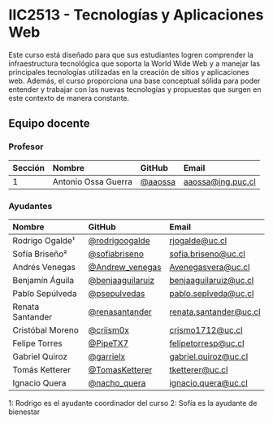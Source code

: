 # IIC2513 - Tecnologías y Aplicaciones Web

Este curso está diseñado para que sus estudiantes logren comprender la infraestructura tecnológica que soporta la World Wide Web y a manejar las principales tecnologías utilizadas en la creación de sitios y aplicaciones web. Además, el curso proporciona una base conceptual sólida para poder entender y trabajar con las nuevas tecnologías y propuestas que surgen en este contexto de manera constante.

## Equipo docente

### Profesor

| Sección | Nombre | GitHub | Email |
| :------ | :----- | :----- | :---- |
| 1 | Antonio Ossa Guerra | [@aaossa] | [aaossa@ing.puc.cl]

[@aaossa]:              https://github.com/aaossa
[aaossa@ing.puc.cl]:    mailto:aaossa@ing.puc.cl

### Ayudantes

| Nombre | GitHub | Email |
| :----- | :----- | :---- |
| Rodrigo Ogalde¹ | [@rodrigoogalde] | [rjogalde@uc.cl] |
| Sofía Briseño²    | [@sofiabriseno](https://github.com/sofiabriseno) | [sofia.briseno@uc.cl](mailto:sofia.briseno@uc.cl) |
| Andrés Venegas    | [@Andrew_venegas](https://github.com/Andrew_venegas) | [Avenegasvera@uc.cl](mailto:Avenegasvera@uc.cl) |
| Benjamín Águila   | [@benjaaguilaruiz](https://github.com/benjaaguilaruiz) | [benjaaguilaruiz@uc.cl](mailto:benjaaguilaruiz@uc.cl) |
| Pablo Sepúlveda   | [@psepulvedas](https://github.com/psepulvedas) | [pablo.seplveda@uc.cl](mailto:pablo.seplveda@uc.cl) |
| Renata Santander  | [@renasantander](https://github.com/renasantander) | [renata.santander@uc.cl](mailto:renata.santander@uc.cl) |
| Cristóbal Moreno  | [@criism0x](https://github.com/criism0x) | [crismo1712@uc.cl](mailto:crismo1712@uc.cl) |
| Felipe Torres     | [@PipeTX7](https://github.com/PipeTX7) | [felipetorresp@uc.cl](mailto:felipetorresp@uc.cl) |
| Gabriel Quiroz    | [@garrielx](https://github.com/garrielx) | [gabriel.quiroz@uc.cl](mailto:gabriel.quiroz@uc.cl) |
| Tomás Ketterer    | [@TomasKetterer](https://github.com/TomasKetterer) | [tketterer@uc.cl](mailto:tketterer@uc.cl) |
| Ignacio Quera     | [@nacho_quera](https://github.com/nacho_quera) | [ignacio.quera@uc.cl](mailto:ignacio.quera@uc.cl) |

1: Rodrigo es el ayudante coordinador del curso
2: Sofía es la ayudante de bienestar

[@rodrigoogalde]:            https://github.com/rodrigoogalde

[rjogalde@uc.cl]:            mailto:rjogalde@uc.cl
